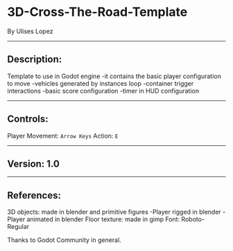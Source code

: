 # 3D-Cross-The-Road-Template
 By Ulises Lopez

--------------------------------------------------
Description:
--------------------------------------------------
 Template to use in Godot engine
 -it contains the basic player configuration to move
 -vehicles generated by instances loop
 -container trigger interactions
 -basic score configuration
 -timer in HUD configuration
 
--------------------------------------------------
Controls:
--------------------------------------------------
 Player Movement: `Arrow Keys`
 Action: `E`
 
--------------------------------------------------
Version: 1.0
--------------------------------------------------
 
--------------------------------------------------
References:
--------------------------------------------------
 3D objects: made in blender and primitive figures
 -Player rigged in blender
 -Player animated in blender
 Floor texture: made in gimp
 Font: Roboto-Regular

 
Thanks to Godot Community in general.